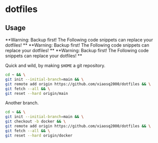 # dotfiles

## Usage

**Warning: Backup first! The Following code snippets can replace your dotfiles! **
**Warning: Backup first! The Following code snippets can replace your dotfiles! **
**Warning: Backup first! The Following code snippets can replace your dotfiles! **

Quick and wild, by making `$HOME` a git repository.
```sh
cd ~ && \
git init --initial-branch=main && \
git remote add origin https://github.com/xiaosq2000/dotfiles && \
git fetch --all && \
git reset --hard origin/main
```

Another branch.
```sh
cd ~ && \
git init --initial-branch=main && \
git checkout -b docker && \
git remote add origin https://github.com/xiaosq2000/dotfiles && \
git fetch --all && \
git reset --hard origin/docker
```
